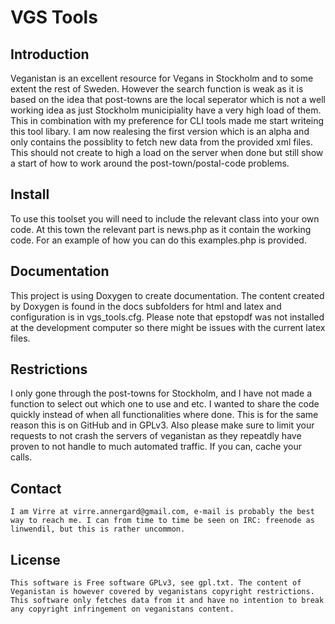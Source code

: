 VGS Tools 
===

  Introduction 
  ---
   Veganistan is an excellent resource for Vegans in Stockholm and to some extent the rest of Sweden. However the search function is weak as it is based on the idea that post-towns are the local seperator which is not a well working idea as just Stockholm municipiality have a very high load of them. This in combination with my preference for CLI tools made me start writeing this tool libary. I am now realesing the first version which is an alpha and only contains the possiblity to fetch new data from the 
   provided xml files. This should not create to high a load on the server when done but still show a start of how to work around the post-town/postal-code problems. 

 Install 
 ---
   To use this toolset you will need to include the relevant class into your own code. At this town the relevant part is news.php as it contain the working code. For an example of how you can do this examples.php is provided. 

 Documentation
 ---
   This project is using Doxygen to create documentation. The content created by Doxygen is found in the docs subfolders for html and latex and configuration is in vgs_tools.cfg. Please note that epstopdf was not installed at the development computer so there
   might be issues with the current latex files. 

 Restrictions 
 ---
   I only gone through the post-towns for Stockholm, and I have not made a function to select out which one to use and etc. I wanted to share the code quickly instead of when all functionalities where done. This is for the same reason this is on GitHub and in GPLv3. Also please make sure to limit your requests to not crash the servers of veganistan as they repeatdly have proven to not handle to much automated traffic. If you can, cache your calls. 

 Contact 
 ---
    I am Virre at virre.annergard@gmail.com, e-mail is probably the best way to reach me. I can from time to time be seen on IRC: freenode as linwendil, but this is rather uncommon. 

License 
---
    This software is Free software GPLv3, see gpl.txt. The content of Veganistan is however covered by veganistans copyright restrictions. This software only fetches data from it and have no intention to break any copyright infringement on veganistans content. 